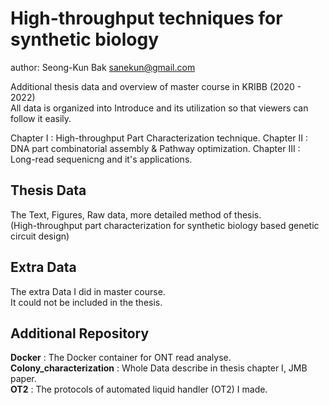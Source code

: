 # High-throughput techniques for synthetic biology

author: Seong-Kun Bak <sanekun@gmail.com>

Additional thesis data and overview of master course in KRIBB (2020 - 2022)  
All data is organized into Introduce and its utilization so that viewers can follow it easily.

Chapter I : High-throughput Part Characterization technique.
Chapter II : DNA part combinatorial assembly & Pathway optimization.
Chapter III : Long-read sequenicng and it's applications.


## Thesis Data

The Text, Figures, Raw data, more detailed method of thesis.  
(High-throughput part characterization for synthetic biology based genetic circuit design)


## Extra Data

The extra Data I did in master course.  
It could not be included in the thesis.


## Additional Repository

**Docker** : The Docker container for ONT read analyse.  
**Colony_characterization** : Whole Data describe in thesis chapter I, JMB paper.  
**OT2** : The protocols of automated liquid handler (OT2) I made.


